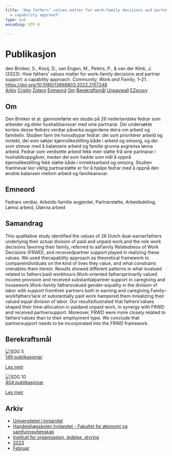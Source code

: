 ```yaml
---
title: 'How fathers’ values matter for work–family decisions and partner support:
  a capability approach'
type: pub
encoding: UTF-8

---
```

<h1>Publikasjon</h1>
<article id="csl-bib-container-PMT5WTUZ" class="csl-bib-container">
  <div class="csl-bib-body"> <div class="csl-entry">den Brinker, S., Kooij, D., van Engen, M., Peters, P., &#38; van der Klink, J. (2023). How fathers’ values matter for work–family decisions and partner support: a capability approach. <i>Community, Work and Family</i>, 1–21. <a href="https://doi.org/10.1080/13668803.2022.2157248">https://doi.org/10.1080/13668803.2022.2157248</a></div> </div>
  <div class="csl-bib-buttons">
    <a href="#taxonomy-article-PMT5WTUZ" alt="archive" class="csl-bib-button">Arkiv</a>
    <a href="https://app.cristin.no/results/show.jsf?id=2127967" alt="Cristin" class="csl-bib-button">Cristin</a>
    <a href="http://zotero.org/groups/5881554/items/PMT5WTUZ" alt="Zotero" class="csl-bib-button">Zotero</a>
    <a href="#keywords-article-PMT5WTUZ" alt="keywords" class="csl-bib-button">Emneord</a>
    <a href="#about-article-PMT5WTUZ" alt="about_pub" class="csl-bib-button">Om</a>
    <a href="#sdg-article-PMT5WTUZ" alt="sdg" class="csl-bib-button">Berekraftsmål</a>
    <a href="https://doi.org/10.1080/13668803.2022.2157248" alt="Unpaywall" class="csl-bib-button">Unpaywall</a>
    <a href="https://doi.org/10.1080/13668803.2022.2157248" alt="EZproxy" class="csl-bib-button">EZproxy</a>
  </div>
  <div id="csl-bib-meta-container-PMT5WTUZ"></div>
</article>
<div id="csl-bib-meta-PMT5WTUZ" class="csl-bib-meta">
  <article id="about-article-PMT5WTUZ" class="about_pub-article">
    <h1>Om</h1>
    Den Brinker et al. gjennomførte ein studie på 26 nederlandske fedrar som arbeider og deler hushaldsansvar med sine partnarar. Dei undersøkte korleis desse fedrars verdiar påverka avgjerdene deira om arbeid og familieliv. Studien fann tre hovudtypar fedrar: dei som prioriterer arbeid og inntekt, dei som søkjer kjønnslikestilling både i arbeid og omsorg, og dei som strevar med å balansere arbeid og familie grunna avgrensa lønna arbeid. Fedrar som verdsette arbeid fekk meir støtte frå sine partnarar i hushaldsoppgåver, medan dei som hadde som mål å oppnå kjønnslikestilling fekk støtte både i inntektsarbeid og omsorg. Studien framhevar kor viktig partnarstøtte er for å hjelpe fedrar med å oppnå den ønskte balansen mellom arbeid og familieansvar.
  </article>
  <article id="keywords-article-PMT5WTUZ" class="keywords-article">
    <h1>Emneord</h1>
    Fedrars verdiar, Arbeids-familie avgjerder, Partnarstøtte, Arbeidsdeling, Lønna arbeid, Ulønna arbeid
  </article>
  <article id="abstract-article-PMT5WTUZ" class="abstract-article">
    <h1>Samandrag</h1>
    This qualitative study identified the values of 26 Dutch dual-earnerfathers underlying their actual division of paid and unpaid work,and the role work decisions favoring their family, referred to asFamily Relatedness of Work Decisions (FRWD), and receivedpartner support played in realizing these values. We used thecapability  approach  as  theoretical  framework  to  compareindividuals on the kind of lives they value, and what constrains orenables them herein. Results showed different patterns in what isvalued related to fathers’paid workhours.Work-oriented fathersprimarily  valued  income  provision  and  received  substantialpartner support in caregiving and housework.Work–family fathersvalued gender-equality in the division of labor with support fromtheir partners both in earning and caregiving.Family–workfathers’lack of substantially paid work hampered them inrealizing  their  valued  equal  division  of  labor.  Our  resultsillustrated that fathers’values shaped their time-allocation in paidand unpaid work, in synergy with FRWD and received partnersupport. Moreover, FRWD were more closely related to fathers’values than to their employment type. We conclude that partnersupport needs to be incorporated into the FRWD framework.
  </article>
  <article id="sdg-article-PMT5WTUZ" class="sdg-article">
    <h1>Berekraftsmål</h1>
    <div class="sdg-container"><div id="sdg5" class="sdg">
        <img src="{{< params subfolder >}}images/sdg/sdg05_nn.png" class="image" alt="SDG 5">
        <div class="sdg-overlay">
          <a href="{{< params subfolder >}}nn/archive/?sdg=5#archive" class="sdg-publication-count"><span>149</span> publikasjonar</a>
          <p><a href="https://fn.no/om-fn/fns-baerekraftsmaal/likestilling-mellom-kjoennene?lang=nno-NO" class="sdg-read-more">Les meir</a></p>
        </div>
      </div> <div id="sdg10" class="sdg">
        <img src="{{< params subfolder >}}images/sdg/sdg10_nn.png" class="image" alt="SDG 10">
        <div class="sdg-overlay">
          <a href="{{< params subfolder >}}nn/archive/?sdg=10#archive" class="sdg-publication-count"><span>404</span> publikasjonar</a>
          <p><a href="https://fn.no/om-fn/fns-baerekraftsmaal/mindre-ulikhet?lang=nno-NO" class="sdg-read-more">Les meir</a></p>
        </div>
      </div></div>
  </article>
  <article id="taxonomy-article-PMT5WTUZ" class="taxonomy-article">
    <h1>Arkiv</h1>
    <ul>
      <li><a href="{{< params subfolder >}}nn/archive/?key=3DCRN523">Universitetet i Innlandet</a></li>
      <li><a href="{{< params subfolder >}}nn/archive/?key=DU8Q9LN9">Handelshøgskolen Innlandet - Fakultet for økonomi og samfunnsvitenskap</a></li>
      <li><a href="{{< params subfolder >}}nn/archive/?key=4LUWR3ZM">Institutt for organisasjon, ledelse, styring</a></li>
      <li><a href="{{< params subfolder >}}nn/archive/?key=THVQJFRI">2023</a></li>
      <li><a href="{{< params subfolder >}}nn/archive/?key=M4Y5J8RM">Februar</a></li>
    </ul>
  </article>
</div>
